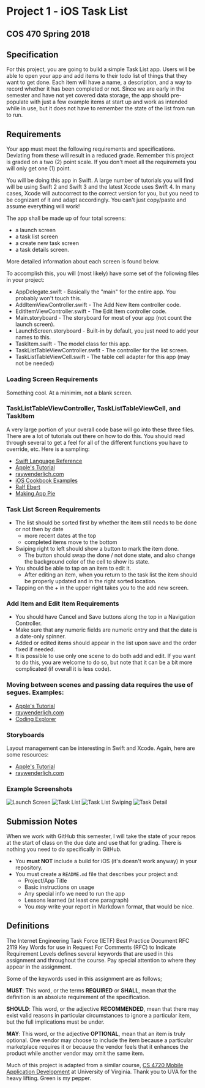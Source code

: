 # Project 1 - iOS Task List
## COS 470 Spring 2018
## Specification
For this project, you are going to build a simple Task List app. Users will be able to open your app and add items to their todo list of things that they want to get done. Each item will have a name, a description, and a way to record whether it has been completed or not. Since we are early in the semester and have not yet covered data storage, the app should pre-populate with just a few example items at start up and work as intended while in use, but it does not have to remember the state of the list from run to run.

## Requirements

Your app must meet the following requirements and specifications. Deviating from these will result in a reduced grade. Remember this project is graded on a two (2) point scale. If you don't meet all the requiremets you will only get one (1) point.

You will be doing this app in Swift. A large number of tutorials you will find will be using Swift 2 and Swift 3 and the latest Xcode uses Swift 4. In many cases, Xcode will autocorrect to the correct version for you, but you need to be cognizant of it and adapt accordingly. You can't just copy/paste and assume everything will work!

The app shall be made up of four total screens:

* a launch screen
* a task list screen
* a create new task screen
* a task details screen.

More detailed information about each screen is found below.

To accomplish this, you will (most likely) have some set of the following files in your project:

* AppDelegate.swift - Basically the "main" for the entire app. You probably won't touch this.
* AddItemViewController.swift - The Add New Item controller code.
* EditItemViewController.swift - The Edit Item controller code.
* Main.storyboard - The storyboard for most of your app (not count the launch screen).
* LaunchScreen.storyboard - Built-in by default, you just need to add your names to this.
* TaskItem.swift - The model class for this app.
* TaskListTableViewController.swfit - The controller for the list screen.
* TaskListTableViewCell.swift - The table cell adapter for this app (may not be needed)

### Loading Screen Requirements

Something cool. At a minimim, not a blank screen.

### TaskListTableViewController, TaskListTableViewCell, and TaskItem

A very large portion of your overall code base will go into these three files. There are a lot of tutorials out there on how to do this. You should read through several to get a feel for all of the different functions you have to override, etc. Here is a sampling:

* [Swift Language Reference](https://developer.apple.com/library/content/documentation/Swift/Conceptual/Swift_Programming_Language/TheBasics.html)
* [Apple's Tutorial](https://developer.apple.com/library/content/referencelibrary/GettingStarted/DevelopiOSAppsSwift/)
* [raywenderlich.com](https://www.raywenderlich.com/category/ios)
* [iOS Cookbook Examples](https://github.com/vandadnp/iOS-8-Swift-Programming-Cookbook/tree/master/chapter-tables)
* [Ralf Ebert](https://www.ralfebert.de/tutorials/ios-swift-uitableviewcontroller/)
* [Making App Pie](https://makeapppie.com/2016/10/03/introducing-table-views-in-swift-3/)

### Task List Screen Requirements

* The list should be sorted first by whether the item still needs to be done or not then by date
	* more recent dates at the top
	* completed items move to the bottom
* Swiping right to left should show a button to mark the item done.
	* The button should swap the done / not done state, and also change the background color of the cell to show its state.
* You should be able to tap on an item to edit it.
	* After editing an item, when you return to the task list the item should be properly updated and in the right sorted location.
* Tapping on the + in the upper right takes you to the add new screen.

### Add Item and Edit Item Requirements

* You should have Cancel and Save buttons along the top in a Navigation Controller.
* Make sure that any numeric fields are numeric entry and that the date is a date-only spinner.
* Added or edited items should appear in the list upon save and the order fixed if needed.
* It is possible to use only one scene to do both add and edit. If you want to do this, you are welcome to do so, but note that it can be a bit more complicated (if overall it is less code).

### Moving between scenes and passing data requires the use of segues. Examples:

* [Apple's Tutorial](https://developer.apple.com/library/content/featuredarticles/ViewControllerPGforiPhoneOS/UsingSegues.html)
* [raywenderlich.com](https://www.raywenderlich.com/113394/storyboards-tutorial-in-ios-9-part-2)
* [Coding Explorer](http://www.codingexplorer.com/segue-swift-view-controllers/)

### Storyboards

Layout management can be interesting in Swift and Xcode. Again, here are some resources:

* [Apple's Tutorial](https://developer.apple.com/library/content/documentation/UserExperience/Conceptual/AutolayoutPG/index.html#//apple_ref/doc/uid/TP40010853-CH7-SW1)
* [raywenderlich.com](https://www.raywenderlich.com/113388/storyboards-tutorial-in-ios-9-part-1)

### Example Screenshots

![Launch Screen](/assets/project-1-launch.png)
![Task List](/assets/project-1-tasks-1.png)
![Task List Swiping](/assets/project-1-tasks-2.png)
![Task Detail](/assets/project-1-task-detail.png)

## Submission Notes
When we work with GitHub this semester, I will take the state of your repos at the start of class on the due date and use that for grading. There is nothing you need to do specifically in GitHub.

* You **must NOT** include a build for iOS (it's doesn't work anyway) in your repository. 
* You must create a `README.md` file that describes your project and:
	* Project/App Title
	* Basic instructions on usage
	* Any special info we need to run the app
	* Lessons learned (at least one paragraph)
	* You *may* write your report in Markdown format, that would be nice.

## Definitions
The Internet Engineering Task Force (IETF) Best Practice Document RFC 2119 Key 
Words for use in Request For Comments (RFC) to Indicate Requirement Levels 
defines several keywords that are used in this assignment and throughout the 
course. Pay special attention to where they appear in the assignment.

Some of the keywords used in this assignment are as follows;

**MUST**: This word, or the terms **REQUIRED** or **SHALL**, mean that the
definition is an absolute requirement of the specification.

**SHOULD**: This word, or the adjective **RECOMMENDED**, mean that there may
exist valid reasons in particular circumstances to ignore a particular item, but
the full implications must be under.

**MAY**: This word, or the adjective **OPTIONAL**, mean that an item is truly
optional. One vendor may choose to include the item because a particular
marketplace requires it or because the vendor feels that it enhances the product
while another vendor may omit the same item.

Much of this project is adapted from a similar course, [CS 4720 Mobile Application Development](https://cs4720.cs.virginia.edu/category/ios) at University of Virginia. Thank you to UVA for the heavy lifting. Green is my pepper.

